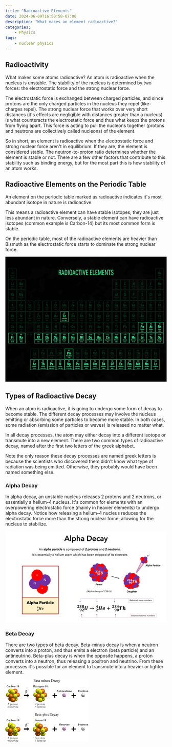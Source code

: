 ```yaml
---
title: "Radioactive Elements"
date: 2024-06-09T16:50:58-07:00
description: "What makes an element radioactive?"
categories:
    - Physics
tags:
    - nuclear physics
---
```



## Radioactivity
What makes some atoms radioactive? An atom is radioactive when the nucleus is unstable. The stability of the nucleus is determined by two forces: the electrostatic force and the strong nuclear force. 

The electrostatic force is exchanged between charged particles, and since protons are the only charged particles in the nucleus they repel (like-charges repel). The strong nuclear force that works over very short distances (it's effects are negligible with distances greater than a nucleus) is what counteracts the electrostatic force and thus what keeps the protons from flying apart. This force is acting to pull the nucleons together (protons and neutrons are collectively called nucleons) of the element.

So in short, an element is radioactive when the electrostatic force and strong nuclear force aren't in equilibrium. If they are, the element is considered stable. The neutron-to-proton ratio determines whether the element is stable or not. There are a few other factors that contribute to this stability such as binding energy, but for the most part this is how stability of an atom works.

## Radioactive Elements on the Periodic Table

An element on the periodic table marked as radioactive indicates it's most abundant isotope in nature is radioactive. 

This means a radioactive element can have stable isotopes, they are just less abundant in nature. Conversely, a stable element can have radioactive isotopes (common example is Carbon-14) but its most common form is stable.

On the periodic table, most of the radioactive elements are heavier than Bismuth as the electrostatic force starts to dominate the strong nuclear force. 

![Periodic Table showing the radioactive elements](RadioactiveElements.png)

## Types of Radioactive Decay

When an atom is radioactive, it is going to undergo some form of decay to become stable. The different decay processes may involve the nucleus emitting or absorbing some particles to become more stable. In both cases, some radiation (emission of particles or waves) is released no matter what. 

In all decay processes, the atom may either decay into a different isotope or transmute into a new element. There are two common types of radioactive decay, named after the first two letters of the greek alphabet.

Note the only reason these decay processes are named greek letters is because the scientists who discovered them didn't know what type of radiation was being emitted. Otherwise, they probably would have been named something else. 

### Alpha Decay

In alpha decay, an unstable nucleus releases 2 protons and 2 neutrons, or essentially a helium-4 nucleus. It's common for elements with an overpowering electrostatic force (mainly in heavier elements) to undergo alpha decay. Notice how releasing a helium-4 nucleus reduces the electrostatic force more than the strong nuclear force, allowing for the nucleus to stabilize.

![Example of Alpha Decay](alphaDecay.png)

### Beta Decay

There are two types of beta decay. Beta-minus decay is when a neutron converts into a proton, and thus emits a electron (beta particle) and an antineutrino. Beta-plus decay is when the opposite happens, a proton converts into a neutron, thus releasing a positron and neutrino. From these processes it's possible for an element to transmute into a heavier or lighter element.

![Example of Beta Decay](betaDecay.png)